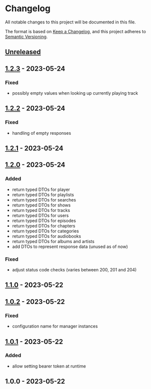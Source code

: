 # Changelog

All notable changes to this project will be documented in this file.

The format is based on [Keep a Changelog](https://keepachangelog.com/en/1.0.0/),
and this project adheres to [Semantic Versioning](https://semver.org/spec/v2.0.0.html).

## [Unreleased]


## [1.2.3] - 2023-05-24
### Fixed
- possibly empty values when looking up currently playing track


## [1.2.2] - 2023-05-24
### Fixed
- handling of empty responses


## [1.2.1] - 2023-05-24

## [1.2.0] - 2023-05-24
### Added
- return typed DTOs for player
- return typed DTOs for playlists
- return typed DTOs for searches
- return typed DTOs for shows
- return typed DTOs for tracks
- return typed DTOs for users
- return typed DTOs for episodes
- return typed DTOs for chapters
- return typed DTOs for categories
- return typed DTOs for audiobooks
- return typed DTOs for albums and artists
- add DTOs to represent response data (unused as of now)

### Fixed
- adjust status code checks (varies between 200, 201 and 204)


## [1.1.0] - 2023-05-22

## [1.0.2] - 2023-05-22
### Fixed
- configuration name for manager instances


## [1.0.1] - 2023-05-22
### Added
- allow setting bearer token at runtime


## 1.0.0 - 2023-05-22

[Unreleased]: https://github.com/BombenProdukt/package_slug/compare/1.2.3...HEAD
[1.2.3]: https://github.com/BombenProdukt/package_slug/compare/1.2.2...1.2.3
[1.2.2]: https://github.com/BombenProdukt/package_slug/compare/1.2.1...1.2.2
[1.2.1]: https://github.com/BombenProdukt/package_slug/compare/1.2.0...1.2.1
[1.2.0]: https://github.com/BombenProdukt/package_slug/compare/1.1.0...1.2.0
[1.1.0]: https://github.com/BombenProdukt/package_slug/compare/1.0.2...1.1.0
[1.0.2]: https://github.com/BombenProdukt/package_slug/compare/1.0.1...1.0.2
[1.0.1]: https://github.com/BombenProdukt/package_slug/compare/1.0.0...1.0.1
